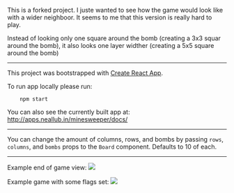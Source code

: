 This is a forked project. I juste wanted to see how the game would look like with a wider neighboor.
It seems to me that this version is really hard to play.

Instead of looking only one square around the bomb (creating a 3x3 squar around the bomb), it also looks one layer widther (creating a 5x5 square around the bomb)


--------------

This project was bootstrapped with [Create React App](https://github.com/facebookincubator/create-react-app).

To run app locally please run:

```
    npm start
```

You can also see the currently built app at: http://apps.neallub.in/minesweeper/docs/


--------------

You can change the amount of columns, rows, and bombs by passing `rows`, `columns`,  and `bombs` props to the `Board` component.
Defaults to 10 of each.

--------------

Example end of game view:
![](https://i.imgur.com/grCjPOi.png)

Example game with some flags set:
![](https://i.imgur.com/8PsP7Io.png)
